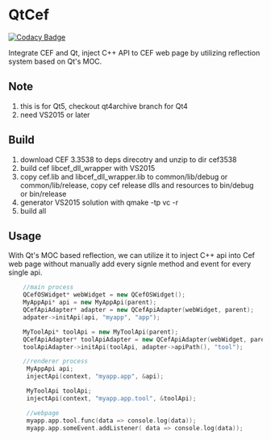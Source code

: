 # QtCef

[![Codacy Badge](https://api.codacy.com/project/badge/Grade/82b587014d2548db9724bb6db8fd5d43)](https://app.codacy.com/app/hiitiger/QtCef?utm_source=github.com&utm_medium=referral&utm_content=hiitiger/QtCef&utm_campaign=Badge_Grade_Dashboard)

Integrate CEF and Qt,  inject C++ API to CEF web page by utilizing reflection system based on Qt's MOC.


## Note
1. this is for Qt5, checkout qt4archive branch for Qt4
2. need VS2015 or later

 ## Build
1. download CEF 3.3538 to deps direcotry and unzip to dir cef3538
2. build cef libcef_dll_wrapper with VS2015
3. copy cef.lib and libcef_dll_wrapper.lib to common/lib/debug or common/lib/release, copy cef release dlls and resources to bin/debug or bin/release
4. generator VS2015 solution with qmake -tp vc -r
5. build all 

## Usage

With Qt's MOC based reflection, we can utilize it to inject C++ api into Cef web page without manually add every signle method and event for every single api.

```c++
    //main process
    QCefOSWidget* webWidget = new QCefOSWidget();
    MyAppApi* api = new MyAppApi(parent);
    QCefApiAdapter* adapter = new QCefApiAdapter(webWidget, parent);
    adpater->initApi(api, "myapp", "app");

    MyToolApi* toolApi = new MyToolApi(parent);
    QCefApiAdapter* toolApiAdapter = new QCefApiAdapter(webWidget, parent);
    toolApiAdapter->initApi(toolApi, adapter->apiPath(), "tool");

    //renderer process
     MyAppApi api;
     injectApi(context, "myapp.app", &api);

     MyToolApi toolApi;
     injectApi(context, "myapp.app.tool", &toolApi);

     //webpage
     myapp.app.tool.func(data => console.log(data));
     myapp.app.someEvent.addListener( data => console.log(data));
```

